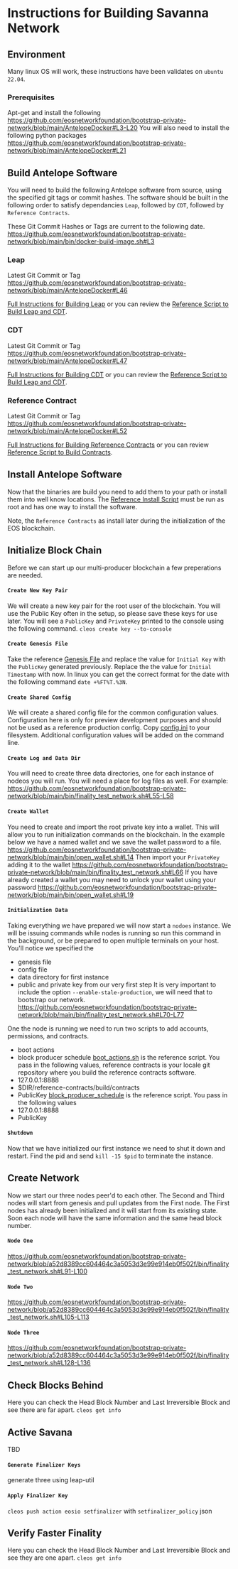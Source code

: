 # Instructions for Building Savanna Network

## Environment

Many linux OS will work, these instructions have been validates on `ubuntu 22.04`.

### Prerequisites
Apt-get and install the following
https://github.com/eosnetworkfoundation/bootstrap-private-network/blob/main/AntelopeDocker#L3-L20
You will also need to install the following python packages
https://github.com/eosnetworkfoundation/bootstrap-private-network/blob/main/AntelopeDocker#L21

## Build Antelope Software
You will need to build the following Antelope software from source, using the specified git tags or commit hashes. The software should be built in the following order to satisfy dependancies `Leap`, followed by `CDT`, followed by `Reference Contracts`.

These Git Commit Hashes or Tags are current to the following date.
https://github.com/eosnetworkfoundation/bootstrap-private-network/blob/main/bin/docker-build-image.sh#L3

### Leap
Latest Git Commit or Tag
https://github.com/eosnetworkfoundation/bootstrap-private-network/blob/main/AntelopeDocker#L46

[Full Instructions for Building Leap](https://github.com/antelopeio/leap?tab=readme-ov-file#build-and-install-from-source) or you can review the [Reference Script to Build Leap and CDT](/bin/build_antelope_software.sh).

### CDT
Latest Git Commit or Tag
https://github.com/eosnetworkfoundation/bootstrap-private-network/blob/main/AntelopeDocker#L47

[Full Instructions for Building CDT](https://github.com/antelopeio/cdt?tab=readme-ov-file#building-from-source) or you can review the [Reference Script to Build Leap and CDT](/bin/build_antelope_software.sh).

### Reference Contract
Latest Git Commit or Tag
https://github.com/eosnetworkfoundation/bootstrap-private-network/blob/main/AntelopeDocker#L52

[Full Instructions for Building Refereence Contracts](https://github.com/antelopeio/reference-contracts?tab=readme-ov-file#building) or you can review [Reference Script to Build Contracts](/bin/build_eos_contracts.sh).

## Install Antelope Software
Now that the binaries are build you need to add them to your path or install them into well know locations. The [Reference Install Script](/bin/install_antelope_software.sh) must be run as root and has one way to install the software.

Note, the `Reference Contracts` as install later during the initialization of the EOS blockchain.

## Initialize Block Chain
Before we can start up our multi-producer blockchain a few preperations are needed.
#### `Create New Key Pair`
We will create a new key pair for the root user of the blockchain. You will use the Public Key often in the setup, so please save these keys for use later. You will see a `PublicKey` and `PrivateKey` printed to the console using the following command.
`cleos create key --to-console`
#### `Create Genesis File`
Take the reference [Genesis File](/config/genesis.json) and replace the value for `Initial Key` with the `PublicKey` generated previously. Replace the the value for `Initial Timestamp` with now. In linux you can get the correct format for the date with the following command `date +%FT%T.%3N`.
#### `Create Shared Config`
We will create a shared config file for the common configuration values. Configuration here is only for preview development purposes and should not be used as a reference production config. Copy [config.ini](/config/config.ini) to your filesystem. Additional configuration values will be added on the command line.
#### `Create Log and Data Dir`
You will need to create three data directories, one for each instance of nodeos you will run. You will need a place for log files as well. For example:
https://github.com/eosnetworkfoundation/bootstrap-private-network/blob/main/bin/finality_test_network.sh#L55-L58
#### `Create Wallet`
You need to create and import the root private key into a wallet. This will allow you to run initialization commands on the blockchain. In the example below we have a named wallet and we save the wallet password to a file.
https://github.com/eosnetworkfoundation/bootstrap-private-network/blob/main/bin/open_wallet.sh#L14
Then import your `PrivateKey` adding it to the wallet
https://github.com/eosnetworkfoundation/bootstrap-private-network/blob/main/bin/finality_test_network.sh#L66
If you have already created a wallet you may need to unlock your wallet using your password
https://github.com/eosnetworkfoundation/bootstrap-private-network/blob/main/bin/open_wallet.sh#L19
#### `Initialization Data`
Taking everything we have prepared we will now start a `nodoes` instance. We will be issuing commands while nodes is running so run this command in the background, or be prepared to open multiple terminals on your host. You'll notice we specified the
- genesis file
- config file
- data directory for first instance
- public and private key from our very first step
It is very important to include the option `--enable-stale-production`, we will need that to bootstrap our network.
https://github.com/eosnetworkfoundation/bootstrap-private-network/blob/main/bin/finality_test_network.sh#L70-L77

One the node is running we need to run two scripts to add accounts, permissions, and contracts.
- boot actions
- block producer schedule
[boot_actions.sh](/bin/boot_actions.sh) is the reference script. You pass in the following values, reference contracts is your locale git repository where you build the reference contracts software.  
- 127.0.0.1:8888
- $DIR/reference-contracts/build/contracts
- PublicKey
[block_producer_schedule](/bin/block_producer_schedule.sh) is the reference script. You pass in the following values
- 127.0.0.1:8888
- PublicKey
#### `Shutdown`
Now that we have initialized our first instance we need to shut it down and restart. Find the pid and send `kill -15 $pid` to terminate the instance.

## Create Network
Now we start our three nodes peer'd to each other. The Second and Third nodes will start from genesis and pull updates from the First node. The First nodes has already been initialized and it will start from its existing state. Soon each node will have the same information and the same head block number.
#### `Node One`
https://github.com/eosnetworkfoundation/bootstrap-private-network/blob/a52d8389cc604464c3a5053d3e99e914eb0f502f/bin/finality_test_network.sh#L91-L100
#### `Node Two`
https://github.com/eosnetworkfoundation/bootstrap-private-network/blob/a52d8389cc604464c3a5053d3e99e914eb0f502f/bin/finality_test_network.sh#L105-L113
#### `Node Three`
https://github.com/eosnetworkfoundation/bootstrap-private-network/blob/a52d8389cc604464c3a5053d3e99e914eb0f502f/bin/finality_test_network.sh#L128-L136

## Check Blocks Behind
Here you can check the Head Block Number and Last Irreversible Block and see there are far apart. `cleos get info`

## Active Savana

TBD
#### `Generate Finalizer Keys`
generate three using leap-util

#### `Apply Finalizer Key`
`cleos push action eosio setfinalizer` with `setfinalizer_policy` json 

## Verify Faster Finality
Here you can check the Head Block Number and Last Irreversible Block and see they are one apart. `cleos get info`
